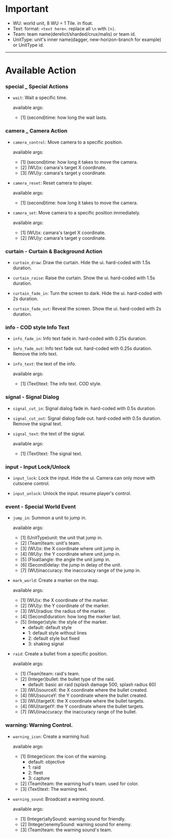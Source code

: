 # Important
* WU: world unit, 8 WU = 1 Tile. in float.
* Text: format: `<text here>`. replace all `\n` with `[n]`.
* Team: team name(derelict/sharded/crux/malis) or team id.
* UnitType: unit's inner name(dagger, new-horizon-branch for example) or UnitType id.

***
# Available Action
### special _ Special Actions
* `wait`: Wait a specific time.

  available args:
    * [1] (second)time: how long the wait lasts.
### camera _ Camera Action
* `camera_control`: Move camera to a specific position.
 
  available args: 
    * [1] (second)time: how long it takes to move the camera.
    * [2] (WU)x: camara's target X coordinate.
    * [3] (WU)y: camara's target y coordinate.
  

* `camera_reset`: Reset camera to player.

  available args:
    * [1] (second)time: how long it takes to move the camera.

* `camera_set`: Move camera to a specific position immediately.

  available args:
    * [1] (WU)x: camara's target X coordinate.
    * [2] (WU)y: camara's target y coordinate.
### curtain - Curtain & Background Action
* `curtain_draw`: Draw the curtain. Hide the ui. hard-coded with 1.5s duration.

* `curtain_raise`: Raise the curtain. Show the ui. hard-coded with 1.5s duration.

* `curtain_fade_in`: Turn the screen to dark. Hide the ui. hard-coded with 2s duration.

* `curtain_fade_out`: Reveal the screen. Show the ui. hard-coded with 2s duration.
### info - COD style Info Text
* `info_fade_in`: Info text fade in. hard-coded with 0.25s duration.

* `info_fade_out`: Info text fade out. hard-coded with 0.25s duration. Remove the info text.

* `info_text`: the text of the info.

  available args:
  * [1] (Text)text: The info text. COD style.
### signal - Signal Dialog
* `signal_cut_in`: Signal dialog fade in. hard-coded with 0.5s duration.

* `signal_cut_out`: Signal dialog fade out. hard-coded with 0.5s duration. Remove the signal text.

* `signal_text`: the text of the signal.

  available args:
  * [1] (Text)text: The signal text.
### input - Input Lock/Unlock
* `input_lock`: Lock the input. Hide the ui. Camera can only move with cutscene control.

* `input_unlock`: Unlock the input. resume player's control.
### event - Special World Event
* `jump_in`: Summon a unit to jump in.

  available args:
  * [1] (UnitType)unit: the unit that jump in.
  * [2] (Team)team: unit's team.
  * [3] (WU)x: the X coordinate where unit jump in.
  * [4] (WU)y: the Y coordinate where unit jump in.
  * [5] (Float)angle: the angle the unit jump in.
  * [6] (Second)delay: the jump in delay of the unit.
  * [7] (WU)inaccuracy: the inaccuracy range of the jump in.


* `mark_world`: Create a marker on the map.

  available args:
  * [1] (WU)x: the X coordinate of the marker.
  * [2] (WU)y: the Y coordinate of the marker.
  * [3] (WU)radius: the radius of the marker.
  * [4] (Second)duration: how long the marker last.
  * [5] (Integer)style: the style of the marker.
    * default: default style
    * 1: default style without lines
    * 2: default style but fixed
    * 3: shaking signal

* `raid`: Create a bullet from a specific position.

  available args:
  * [1] (Team)team: raid's team.
  * [2] (Integer)bullet: the bullet type of the raid.
    * default: basic air raid (splash damage 500, splash radius 60)
  * [3] (WU)sourceX: the X coordinate where the bullet created.
  * [4] (WU)sourceY: the Y coordinate where the bullet created.
  * [3] (WU)targetX: the X coordinate where the bullet targets.
  * [4] (WU)targetY: the Y coordinate where the bullet targets.
  * [7] (WU)inaccuracy: the inaccuracy range of the bullet.

### warning: Warning Control.
* `warning_icon`: Create a warning hud.

  available args:
  * [1] (Integer)icon: the icon of the warning.
    * default: objective
    * 1: raid
    * 2: fleet
    * 3: capture
  * [2] (Team)team: the warning hud's team. used for color.
  * [3] (Text)text: The warning text.

* `warning_sound`: Broadcast a warning sound.

  available args:
  * [1] (Integer)allySound: warning sound for friendly.
  * [2] (Integer)enemySound: warning sound for enemy.
  * [3] (Team)team: the warning sound's team.